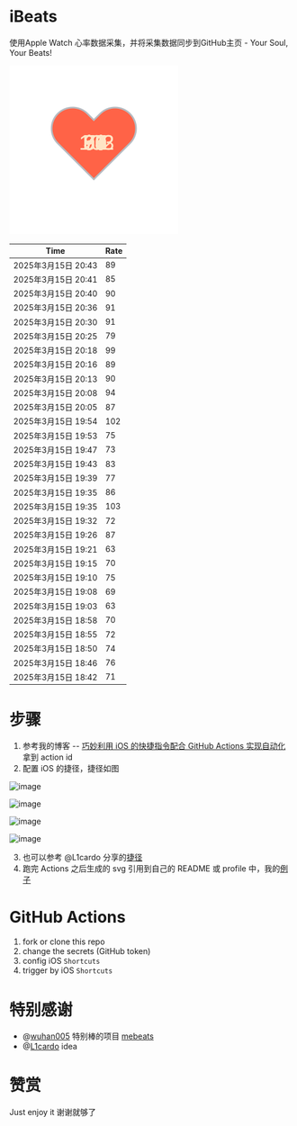 # iBeats
使用Apple Watch 心率数据采集，并将采集数据同步到GitHub主页 - Your Soul, Your Beats!

![](./files/heart.svg)

<!--START_SECTION:my_heart_rate-->
| Time | Rate | 
 | ---- | ---- | 
| 2025年3月15日 20:43 | 89 |
| 2025年3月15日 20:41 | 85 |
| 2025年3月15日 20:40 | 90 |
| 2025年3月15日 20:36 | 91 |
| 2025年3月15日 20:30 | 91 |
| 2025年3月15日 20:25 | 79 |
| 2025年3月15日 20:18 | 99 |
| 2025年3月15日 20:16 | 89 |
| 2025年3月15日 20:13 | 90 |
| 2025年3月15日 20:08 | 94 |
| 2025年3月15日 20:05 | 87 |
| 2025年3月15日 19:54 | 102 |
| 2025年3月15日 19:53 | 75 |
| 2025年3月15日 19:47 | 73 |
| 2025年3月15日 19:43 | 83 |
| 2025年3月15日 19:39 | 77 |
| 2025年3月15日 19:35 | 86 |
| 2025年3月15日 19:35 | 103 |
| 2025年3月15日 19:32 | 72 |
| 2025年3月15日 19:26 | 87 |
| 2025年3月15日 19:21 | 63 |
| 2025年3月15日 19:15 | 70 |
| 2025年3月15日 19:10 | 75 |
| 2025年3月15日 19:08 | 69 |
| 2025年3月15日 19:03 | 63 |
| 2025年3月15日 18:58 | 70 |
| 2025年3月15日 18:55 | 72 |
| 2025年3月15日 18:50 | 74 |
| 2025年3月15日 18:46 | 76 |
| 2025年3月15日 18:42 | 71 |

<!--END_SECTION:my_heart_rate-->

# 步骤
1. 参考我的博客 -- [巧妙利用 iOS 的快捷指令配合 GitHub Actions 实现自动化](https://github.com/yihong0618/gitblog/issues/198) 拿到 action id
2. 配置 iOS 的捷径，捷径如图

![image](https://user-images.githubusercontent.com/15976103/122154218-0db0b480-ce97-11eb-93bb-5aec07c558dc.png)

![image](https://user-images.githubusercontent.com/15976103/122154236-186b4980-ce97-11eb-8e4b-70551a0391ae.png)

![image](https://user-images.githubusercontent.com/15976103/122154268-2d47dd00-ce97-11eb-902e-3acf292265a9.png)

![image](https://user-images.githubusercontent.com/15976103/122174055-fa144680-ceb4-11eb-9be2-3eb83cd516f7.png)

3. 也可以参考 @L1cardo 分享的[捷径](https://www.icloud.com/shortcuts/6ab6047b459c41ad822ad6b94b1c03d4)
4. 跑完 Actions 之后生成的 svg 引用到自己的 README 或 profile 中，我的[例子](https://github.com/yihong0618) 

# GitHub Actions

1. fork or clone this repo
2. change the secrets (GitHub token)
3. config iOS `Shortcuts` 
4. trigger by iOS `Shortcuts`

# 特别感谢
- @[wuhan005](https://github.com/wuhan005) 特别棒的项目 [mebeats](https://github.com/wuhan005/mebeats)
- @[L1cardo](https://github.com/L1cardo) idea

# 赞赏
Just enjoy it
谢谢就够了
